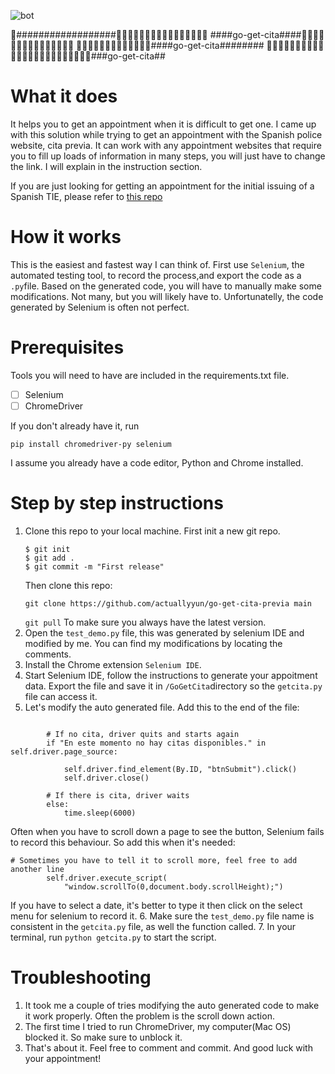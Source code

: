 ![bot](https://media.giphy.com/media/urvsFBDfR6N32/giphy.gif)

:robot:##################🤖🤖🤖🤖🤖🤖🤖🤖🤖🤖🤖🤖🤖🤖🤖🤖
####go-get-cita####🤖🤖🤖🤖🤖🤖🤖🤖🤖🤖🤖🤖🤖🤖🤖
🤖🤖🤖🤖🤖🤖🤖🤖🤖🤖🤖🤖🤖####go-get-cita########
🤖🤖🤖🤖🤖🤖🤖🤖🤖🤖🤖🤖🤖🤖🤖🤖🤖🤖🤖🤖🤖🤖🤖🤖###go-get-cita##


# What it does
It helps you to get an appointment when it is difficult to get one. I came up with this solution while trying to get an appointment with 
the Spanish police website, cita previa. It can work with any appointment websites that require you to fill up loads of information in
many steps, you will just have to change the link. I will explain in the instruction section.

If you are just looking for getting an appointment for the initial issuing of a Spanish TIE, please refer to [this repo](https://github.com/gavin-hutchinson/cita-previa-bot)

# How it works
This is the easiest and fastest way I can think of. First use ```Selenium```, the automated testing tool, to record the process,and export the code as a ```.py```file. Based on the generated code, you will have to manually make some modifications. Not many, but you will likely have to. Unfortunatelly, the
code generated by Selenium is often not perfect. 

# Prerequisites
Tools you will need to have are included in the requirements.txt file. 
- [ ] Selenium
- [ ] ChromeDriver

If you don't already have it, run

``` 
pip install chromedriver-py selenium

```

I assume you already have a code editor, Python and Chrome installed.

# Step by step instructions

1. Clone this repo to your local machine. 
   First init a new git repo. 
   ```
   $ git init
   $ git add .
   $ git commit -m "First release"
   ```
   Then clone this repo:
   ```
   git clone https://github.com/actuallyyun/go-get-cita-previa main
   ```
   ```git pull``` 
   To make sure you always have the latest version.
2. Open the ```test_demo.py``` file, this was generated by selenium IDE and modified by me. You can find my modifications by locating the comments.
3. Install the Chrome extension ```Selenium IDE```.
4. Start Selenium IDE, follow the instructions to generate your appoitment data. Export the file and save it in ```/GoGetCita```directory so the  ```getcita.py``` file can access it.
5. Let's modify the auto generated file. Add this to the end of the file:
```

        # If no cita, driver quits and starts again
        if "En este momento no hay citas disponibles." in self.driver.page_source:

            self.driver.find_element(By.ID, "btnSubmit").click()
            self.driver.close()

        # If there is cita, driver waits
        else:
            time.sleep(6000)
```
Often when you have to scroll down a page to see the button, Selenium fails to record this behaviour. So add this when it's needed:
```
# Sometimes you have to tell it to scroll more, feel free to add another line
        self.driver.execute_script(
            "window.scrollTo(0,document.body.scrollHeight);")
```
If you have to select a date, it's better to type it then click on the select menu for selenium to record it.
6. Make sure the ```test_demo.py``` file name is consistent in the ```getcita.py``` file, as well the function called.
7. In your terminal, run ```python getcita.py``` to start the script.

# Troubleshooting
1. It took me a couple of tries modifying the auto generated code to make it work properly. Often the problem is the scroll down action.
2. The first time I tried to run ChromeDriver, my computer(Mac OS) blocked it. So make sure to unblock it. 
3. That's about it. Feel free to comment and commit. And good luck with your appointment!  
